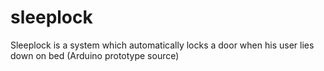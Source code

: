 sleeplock
=========

Sleeplock is a system which automatically locks a door when his user lies down on bed (Arduino prototype source)
